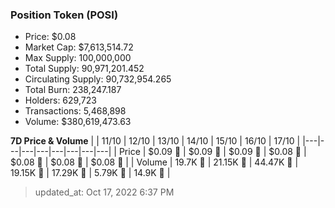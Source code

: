 
  ### Position Token (POSI)
  - Price: $0.08
  - Market Cap: $7,613,514.72
  - Max Supply: 100,000,000
  - Total Supply: 90,971,201.452
  - Circulating Supply: 90,732,954.265
  - Total Burn: 238,247.187
  - Holders: 629,723
  - Transactions: 5,468,898
  - Volume: $380,619,473.63

  **7D Price & Volume**
  | | 11&#x2F;10 | 12&#x2F;10 | 13&#x2F;10 | 14&#x2F;10 | 15&#x2F;10 | 16&#x2F;10 | 17&#x2F;10 |
  |---|---|---|---|---|---|---|---|
  | Price | $0.09 🔻 | $0.09 🔻 | $0.09 🔻 | $0.08 🔻 | $0.08 🔻 | $0.08 🔻 | $0.08 🔻 |
  | Volume | 19.7K 🔻 | 21.15K 🚀 | 44.47K 🚀 | 19.15K 🔻 | 17.29K 🔻 | 5.79K 🔻 | 14.9K 🚀 |

  > updated_at: Oct 17, 2022 6:37 PM
